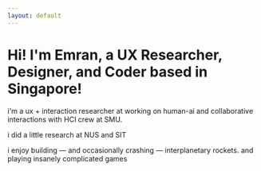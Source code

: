 ```yaml
---
layout: default
---
```


# Hi! I'm Emran, a UX Researcher, Designer, and Coder based in Singapore!

i'm a ux + interaction researcher at working on human-ai and collaborative interactions with HCI crew at SMU.

i did a little research at NUS and SIT

i enjoy building — and occasionally crashing — interplanetary rockets. and playing insanely complicated games